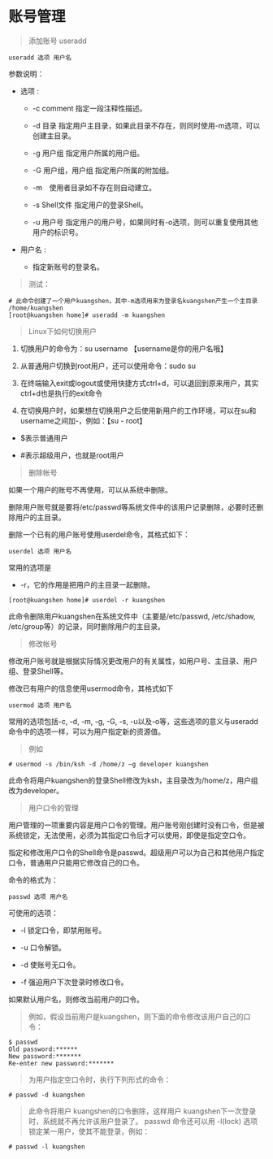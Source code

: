 # 账号管理

> 添加账号 useradd


```
useradd 选项 用户名
```
参数说明：

- 选项 :

  - -c comment 指定一段注释性描述。

  - -d 目录 指定用户主目录，如果此目录不存在，则同时使用-m选项，可以创建主目录。

  - -g 用户组 指定用户所属的用户组。

  - -G 用户组，用户组 指定用户所属的附加组。

  - -m　使用者目录如不存在则自动建立。

  - -s Shell文件 指定用户的登录Shell。

  - -u 用户号 指定用户的用户号，如果同时有-o选项，则可以重复使用其他用户的标识号。

- 用户名 :

  - 指定新账号的登录名。

> 测试：


```
# 此命令创建了一个用户kuangshen，其中-m选项用来为登录名kuangshen产生一个主目录 /home/kuangshen
[root@kuangshen home]# useradd -m kuangshen
```
> Linux下如何切换用户

1. 切换用户的命令为：su username 【username是你的用户名哦】

2. 从普通用户切换到root用户，还可以使用命令：sudo su

3. 在终端输入exit或logout或使用快捷方式ctrl+d，可以退回到原来用户，其实ctrl+d也是执行的exit命令

4. 在切换用户时，如果想在切换用户之后使用新用户的工作环境，可以在su和username之间加-，例如：【su - root】

 - $表示普通用户

 - #表示超级用户，也就是root用户

> 删除帐号

如果一个用户的账号不再使用，可以从系统中删除。

删除用户账号就是要将/etc/passwd等系统文件中的该用户记录删除，必要时还删除用户的主目录。

删除一个已有的用户账号使用userdel命令，其格式如下：

```
userdel 选项 用户名
```
常用的选项是 
- -r，它的作用是把用户的主目录一起删除。


```
[root@kuangshen home]# userdel -r kuangshen
```
此命令删除用户kuangshen在系统文件中（主要是/etc/passwd, /etc/shadow, /etc/group等）的记录，同时删除用户的主目录。

> 修改帐号

修改用户账号就是根据实际情况更改用户的有关属性，如用户号、主目录、用户组、登录Shell等。

修改已有用户的信息使用usermod命令，其格式如下

```
usermod 选项 用户名
```
常用的选项包括-c, -d, -m, -g, -G, -s, -u以及-o等，这些选项的意义与useradd命令中的选项一样，可以为用户指定新的资源值。

> 例如

```
# usermod -s /bin/ksh -d /home/z –g developer kuangshen
```
此命令将用户kuangshen的登录Shell修改为ksh，主目录改为/home/z，用户组改为developer。

> 用户口令的管理

用户管理的一项重要内容是用户口令的管理。用户账号刚创建时没有口令，但是被系统锁定，无法使用，必须为其指定口令后才可以使用，即使是指定空口令。

指定和修改用户口令的Shell命令是passwd。超级用户可以为自己和其他用户指定口令，普通用户只能用它修改自己的口令。

命令的格式为：

```
passwd 选项 用户名
```
可使用的选项：

- -l 锁定口令，即禁用账号。

- -u 口令解锁。

- -d 使账号无口令。

- -f 强迫用户下次登录时修改口令。

如果默认用户名，则修改当前用户的口令。

> 例如，假设当前用户是kuangshen，则下面的命令修改该用户自己的口令：


```
$ passwd
Old password:******
New password:*******
Re-enter new password:*******
```


> 为用户指定空口令时，执行下列形式的命令：

```
# passwd -d kuangshen
```
> 此命令将用户 kuangshen的口令删除，这样用户 kuangshen下一次登录时，系统就不再允许该用户登录了。
passwd 命令还可以用 -l(lock) 选项锁定某一用户，使其不能登录，例如：

```
# passwd -l kuangshen
```












